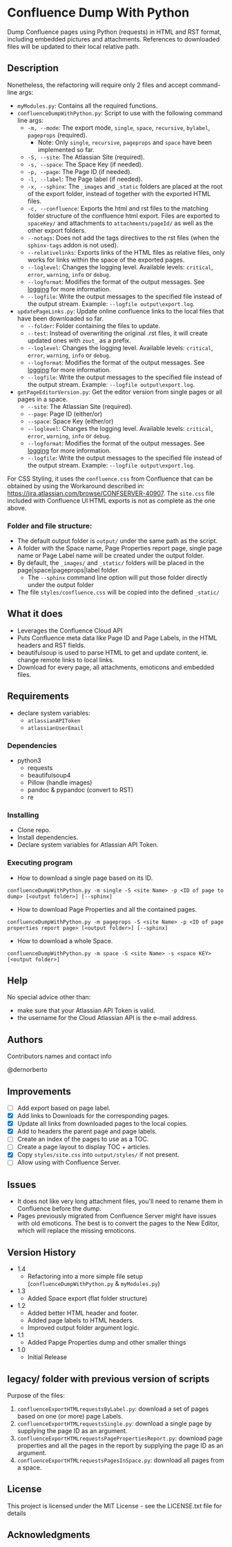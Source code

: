 # Confluence Dump With Python

Dump Confluence pages using Python (requests) in HTML and RST format, including embedded pictures and attachments.
References to downloaded files will be updated to their local relative path.

## Description

Nonetheless, the refactoring will require only 2 files and accept command-line args:
* `myModules.py`: Contains all the required functions.
* `confluenceDumpWithPython.py`: Script to use with the following command line args:
  * `-m, --mode`: The export mode, `single`, `space`, `recursive`, `bylabel`, `pageprops` (required).
    * Note: Only `single`, `recursive`, `pageprops` and `space` have been implemented so far.
  * `-S, --site`: The Atlassian Site (required).
  * `-s, --space`: The Space Key (if needed).
  * `-p, --page`: The Page ID (if needed).
  * `-l, --label`: The Page label (if needed).
  * `-x, --sphinx`: The `_images` and `_static` folders are placed at the root of the export folder, instead of together with the exported HTML files.
  * `-c, --confluence`: Exports the html and rst files to the matching folder structure of the confluence html export. Files are exported to `spaceKey/` and attachments to `attachments/pageId/` as well as the other export folders.
  * `--notags`: Does not add the tags directives to the rst files (when the `sphinx-tags` addon is not used).
  * `--relativelinks`: Exports links of the HTML files as relative files, only works for links within the space of the exported pages.
  * `--loglevel`: Changes the logging level. Available levels: `critical`, `error`, `warning`, `info` or `debug`.
  * `--logformat`: Modifies the format of the output messages. See [logging](https://docs.python.org/library/logging.html#logrecord-attributes) for more information.
  * `--logfile`: Write the output messages to the specified file instead of the output stream. Example: `--logfile output\export.log`.
* `updatePageLinks.py`: Update online confluence links to the local files that have been downloaded so far.
  * `--folder`: Folder containing the files to update.
  * `--test`: Instead of overwriting the original .rst files, it will create updated ones with `zout_` as a prefix.
  * `--loglevel`: Changes the logging level. Available levels: `critical`, `error`, `warning`, `info` or `debug`.
  * `--logformat`: Modifies the format of the output messages. See [logging](https://docs.python.org/library/logging.html#logrecord-attributes) for more information.
  * `--logfile`: Write the output messages to the specified file instead of the output stream. Example: `--logfile output\export.log`.
* `getPageEditorVersion.py`: Get the editor version from single pages or all pages in a space.
  * `--site`: The Atlassian Site (required).
  * `--page`: Page ID (either/or)
  * `--space`: Space Key (either/or)
  * `--loglevel`: Changes the logging level. Available levels: `critical`, `error`, `warning`, `info` or `debug`.
  * `--logformat`: Modifies the format of the output messages. See [logging](https://docs.python.org/library/logging.html#logrecord-attributes) for more information.
  * `--logfile`: Write the output messages to the specified file instead of the output stream. Example: `--logfile output\export.log`.

For CSS Styling, it uses the `confluence.css` from Confluence that can be obtained by using the Workaround described in: https://jira.atlassian.com/browse/CONFSERVER-40907.
The `site.css` file included with Confluence UI HTML exports is not as complete as the one above.

### Folder and file structure:

* The default output folder is `output/` under the same path as the script.
* A folder with the Space name, Page Properties report page, single page name or Page Label name will be created under the output folder.
* By default, the `_images/` and `_static/` folders will be placed in the page|space|pageprops|label folder.
  * The `--sphinx` command line option will put those folder directly under the output folder
* The file `styles/confluence.css` will be copied into the defined `_static/`

## What it does

* Leverages the Confluence Cloud API
* Puts Confluence meta data like Page ID and Page Labels, in the HTML headers and RST fields.
* beautifulsoup is used to parse HTML to get and update content, ie. change remote links to local links.
* Download for every page, all attachments, emoticons and embedded files.

## Requirements

* declare system variables:
  * `atlassianAPIToken`
  * `atlassianUserEmail`

### Dependencies

* python3
  * requests
  * beautifulsoup4
  * Pillow (handle images)
  * pandoc & pypandoc (convert to RST)
  * re

### Installing

* Clone repo.
* Install dependencies.
* Declare system variables for Atlassian API Token.

### Executing program


* How to download a single page based on its ID.

```
confluenceDumpWithPython.py -m single -S <site Name> -p <ID of page to dump> [<output folder>] [--sphinx]
```

* How to download Page Properties and all the contained pages.

```
confluenceDumpWithPython.py -m pageprops -S <site Name> -p <ID of page properties report page> [<output folder>] [--sphinx]
```

* How to download a whole Space.

```
confluenceDumpWithPython.py -m space -S <site Name> -s <space KEY> [<output folder>]
```

## Help

No special advice other than:
* make sure that your Atlassian API Token is valid.
* the username for the Cloud Atlassian API is the e-mail address.

## Authors

Contributors names and contact info

@dernorberto

## Improvements

- [ ] Add export based on page label.
- [x] Add links to Downloads for the corresponding pages.
- [x] Update all links from downloaded pages to the local copies.
- [x] Add to headers the parent page and page labels.
- [ ] Create an index of the pages to use as a TOC.
- [ ] Create a page layout to display TOC + articles.
- [x] Copy `styles/site.css` into `output/styles/` if not present.
- [ ] Allow using with Confluence Server.

## Issues

* It does not like very long attachment files, you'll need to rename them in Confluence before the dump.
* Pages previously migrated from Confluence Server might have issues with old emoticons. The best is to convert the pages to the New Editor, which will replace the missing emoticons.

## Version History
* 1.4
  * Refactoring into a more simple file setup (`confluenceDumpWithPython.py` & `myModules.py`)
* 1.3
  * Added Space export (flat folder structure)
* 1.2
  * Added better HTML header and footer.
  * Added page labels to HTML headers.
  * Improved output folder argument logic.
* 1.1
  * Added Papge Properties dump and other smaller things
* 1.0
  * Initial Release

## legacy/ folder with previous version of scripts

Purpose of the files:
1. `confluenceExportHTMLrequestsByLabel.py`: download a set of pages based on one (or more) page Labels.
2. `confluenceExportHTMLrequestsSingle.py`: download a single page by supplying the page ID as an argument.
3. `confluenceExportHTMLrequestsPagePropertiesReport.py`: download page properties and all the pages in the report by supplying the page ID as an argument.
4. `confluenceExportHTMLrequestsPagesInSpace.py`: download all pages from a space.

## License

This project is licensed under the MIT License - see the LICENSE.txt file for details

## Acknowledgments

